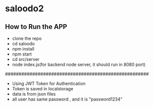 # saloodo2
## How to Run the APP
* clone the repo
* cd saloodo
* npm install
* npm start
* cd src/server
* node index.js(for backend node server, it should run in 8080 port)

#####################################################

* Using JWT Token for Authentication
* Token is saved in localstorage
* data is from json files
* all user has same password , and it is "password1234"


